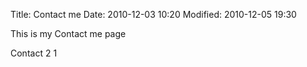 Title: Contact me
Date: 2010-12-03 10:20
Modified: 2010-12-05 19:30

This is my Contact me page

Contact 2
1
